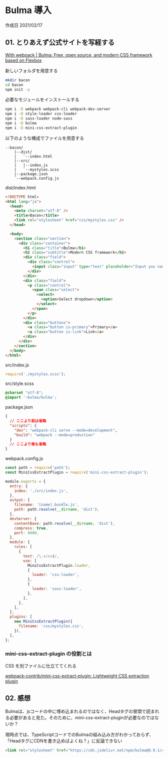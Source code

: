 # Bulma 導入

作成日 2021/02/17

## 01. とりあえず公式サイトを写経する

[With webpack \| Bulma: Free, open source, and modern CSS framework based on Flexbox](https://bulma.io/documentation/customize/with-webpack/)

新しいフォルダを用意する

```bash
mkdir bacon
cd bacon
npm init -y
```

必要なモジュールをインストールする

```bash
npm i -D webpack webpack-cli webpack-dev-server
npm i -D style-loader css-loader
npm i -D sass-loader node-sass
npm i -D bulma
npm i -D mini-css-extract-plugin
```

以下のような構成でファイルを用意する

```text
--bacon/
    |--dist/
    |   `--index.html
    |--src/
    |   |--index.js
    |   `--mystyles.scss
    |--package.json
    `--webpack.config.js
```

dist/index.html

```html
<!DOCTYPE html>
<html lang="ja">
  <head>
    <meta charset="utf-8" />
    <title>Bacon</title>
    <link rel="stylesheet" href="css/mystyles.css" />
  </head>

  <body>
    <section class="section">
      <div class="container">
        <h1 class="title">Bulma</h1>
        <h2 class="subtitle">Modern CSS framework</h2>
        <div class="field">
          <div class="control">
            <input class="input" type="text" placeholder="Input you name" />
          </div>
        </div>
        <div class="field">
          <p class="control">
            <span class="select">
              <select>
                <option>Select dropdown</option>
              </select>
            </span>
          </p>
        </div>
        <div class="buttons">
          <a class="button is-primary">Primary</a>
          <a class="button is-link">Link</a>
        </div>
      </div>
    </section>
  </body>
</html>
```

src/index.js

```javascript
require('./mystyles.scss');
```

src/style.scss

```css
@charset "utf-8";
@import '~bulma/bulma';
```

package.json

```json
{
  // ここより前は省略
  "scripts": {
    "dev": "webpack-cli serve --mode=development",
    "build": "webpack --mode=production"
  }
  // ここより後も省略
}
```

webpack.config.js

```javascript
const path = require('path');
const MiniCssExtractPlugin = require('mini-css-extract-plugin');

module.exports = {
  entry: {
    index: './src/index.js',
  },
  output: {
    filename: '[name].bundle.js',
    path: path.resolve(__dirname, 'dist'),
  },
  devServer: {
    contentBase: path.resolve(__dirname, 'dist'),
    compress: true,
    port: 8080,
  },
  module: {
    rules: [
      {
        test: /\.scss$/,
        use: [
          MiniCssExtractPlugin.loader,
          {
            loader: 'css-loader',
          },
          {
            loader: 'sass-loader',
          },
        ],
      },
    ],
  },
  plugins: [
    new MiniCssExtractPlugin({
      filename: 'css/mystyles.css',
    }),
  ],
};
```

### mini-css-extract-plugin の役割とは

CSS を別ファイルに仕立ててくれる

[webpack\-contrib/mini\-css\-extract\-plugin: Lightweight CSS extraction plugin](https://github.com/webpack-contrib/mini-css-extract-plugin)

## 02. 感想

Bulmaは、jsコードの中に埋め込まれるのではなく、Headタグの冒頭で読まれる必要があると見た。そのために、mini-css-extract-pluginが必要なのではないか？

現時点では、TypeScriptコードでのBulmaの組み込み方がわかっておらず、「HeadタグにCDNを書き込めばよくね？」に反論できない

```html
<link rel="stylesheet" href="https://cdn.jsdelivr.net/npm/bulma@0.9.1/css/bulma.min.css">
```
